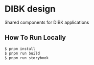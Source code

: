 # DIBK design

Shared components for DIBK applications

## How To Run Locally

```bash
$ pnpm install
$ pnpm run build
$ pnpm run storybook
```
